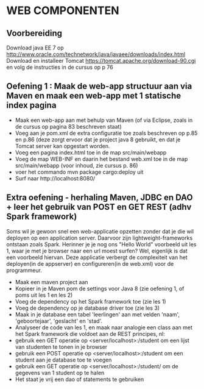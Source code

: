 # WEB COMPONENTEN

## Voorbereiding

Download java EE 7 op http://www.oracle.com/technetwork/java/javaee/downloads/index.html
Download en installeer Tomcat https://tomcat.apache.org/download-90.cgi en volg de instructies in de cursus op p 76

## Oefening 1 : Maak de web-app structuur aan via Maven en maak een web-app met 1 statische index pagina
- Maak een web-app aan met behulp van Maven (of via Eclipse, zoals in de cursus op pagina 83 beschreven staat)
- Voeg aan je pom.xml de extra configuratie toe zoals beschreven op p.85 en p.86 (deze zorgt ervoor dat je project java 8 gebruikt, en dat je Tomcat server kan opgestart worden.
- Voeg een pagina index.html toe in de map src/main/webapp
- Voeg de map WEB-INF en daarin het bestand web.xml toe in de map src/main/webapp (voor inhoud, zie cursus p. 86)
- voer het commando mvn package cargo:deploy uit
- Surf naar http://localhost:8080/<naam van je maven artifact>

## Extra oefening - herhaling Maven, JDBC en DAO + leer het gebruik van POST en GET REST (adhv Spark framework)

Soms wil je gewoon snel een web-applicatie opzetten zonder dat je die wil deployen op een application server. Daarvoor zijn lightweight-frameworks ontstaan zoals Spark. Herinner je je nog ons "Hello World" voorbeeld uit les 1, waar je met je browser naar een url moest surfen? Wel, eigenlijk is dat een voorbeeld hiervan. Deze applicatie verbergt de complexiteit van het deployen(in de appserver) en configureren(in de web.xml) voor de programmeur.

- Maak een maven project aan
- Kopieer in je Maven pom de settings voor Java 8 (zie oefening 1, of poms uit les 1 en les 2)
- Voeg de dependency op het Spark framework toe (zie les 1)
- Voeg de dependency op je database driver toe (zie les 3)
- Maak in je database een tabel 'leerlingen' aan met velden 'naam', 'geboortejaar', 'geslacht' en 'stad'.
- Analyseer de code van les 1, en maak naar analogie een class aan met het Spark framework die voldoet aan de REST principes, nl:
- gebruik een GET operatie op <server/localhost>:<poort>/student om een lijst van studenten te tonen in je browser
- gebruik een POST operatie op <server/localhost>:<poort>/student om een student aan je database toe te voegen
- gebruik een GET operatie op <server/localhost>:<poort>/student/<ID> om de gegevens van 1 student op te halen
- Het staat je vrij een dao of statements te gebruiken